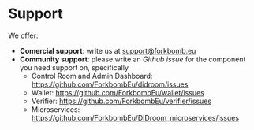 # Support

We offer: 
- **Comercial support**: write us at [support@forkbomb.eu](support@forkbomb.eu)
- **Community support**: please write an *Github issue* for the component you need support on, specifically
  - Control Room and Admin Dashboard: https://github.com/ForkbombEu/didroom/issues
  - Wallet: https://github.com/ForkbombEu/wallet/issues
  - Verifier: https://github.com/ForkbombEu/verifier/issues
  - Microservices: https://github.com/ForkbombEu/DIDroom_microservices/issues
